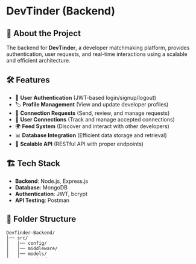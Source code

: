 # DevTinder (Backend)

## 🚀 About the Project

The backend for **DevTinder**, a developer matchmaking platform, provides authentication, user requests, and real-time interactions using a scalable and efficient architecture.

## 🛠️ Features

- 🔑 **User Authentication** (JWT-based login/signup/logout)
- 🏷 **Profile Management** (View and update developer profiles)
- 🔗 **Connection Requests** (Send, review, and manage requests)
- 🤝 **User Connections** (Track and manage accepted connections)
- 🌍 **Feed System** (Discover and interact with other developers)
- 📊 **Database Integration** (Efficient data storage and retrieval)
- 🚀 **Scalable API** (RESTful API with proper endpoints)

## 🏗️ Tech Stack

- **Backend**: Node.js, Express.js
- **Database**: MongoDB
- **Authentication**: JWT, bcrypt
  <!-- - **Real-time Communication**: Socket.io (if chat is included) -->
  <!-- - **Deployment**: Render / DigitalOcean / AWS -->
- **API Testing**: Postman

## 📂 Folder Structure

```
DevTinder-Backend/
│── src/
│   │── config/
│   │── middleware/
│   │── models/
│   │── routes/
│   │── utils/
│── .gitignore
│── package-lock.json
│── package.json
│── README.md
```

## ⚙️ Installation & Setup

```bash
# Clone the repository
git clone https://github.com/your-username/devtinder-backend.git

# Navigate to project directory
cd devtinder-backend

# Install dependencies
npm install

# Set up environment variables
cp .env.example .env

# Start development server
npm run dev
```

## 📡 API Endpoints

| Method | Endpoint                             | Description                                    |
| ------ | ------------------------------------ | ---------------------------------------------- |
| POST   | `/auth/signup`                       | Register a new user                            |
| POST   | `/auth/login`                        | Login and get token                            |
| POST   | `/auth/logout`                       | Logout the user                                |
| GET    | `/profile/view`                      | View user profile                              |
| PATCH  | `/profile/edit`                      | Edit user profile                              |
| POST   | `/request/send/:status/:toUserId`    | Send a connection request (interested/ignored) |
| POST   | `/request/review/:status/:requestId` | Review a request (accept/reject)               |
| GET    | `/user/request/received`             | View received connection requests              |
| GET    | `/user/connections`                  | View accepted connections                      |
| GET    | `/feed`                              | View developer feed                            |

<!-- ## 🚀 Deployment

The backend is deployed on **[Your Hosting Platform]**. -->

## 🛠️ Future Improvements

- 📅 **Scheduled Matching System**
- 🌎 **Multi-language Support**
- 🎯 **Advanced Search & Filtering**
- 📡 **WebSocket for real-time updates**
- 💬 **realtime communication**

## 📬 Contact

If you have any questions or suggestions, feel free to reach out! 🚀
